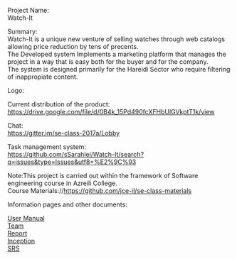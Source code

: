 Project Name:  
Watch-It  

Summary:  
Watch-It is a unique new venture of selling watches through web catalogs allowing price reduction by tens of precents.  
The Developed system Implements a marketing platform that manages the project in a way that is easy both for the buyer and for the company.  
The system is designed primarily for the Hareidi Sector who require filtering of inappropiate content.  

Logo:  

Current distribution of the product:  
https://drive.google.com/file/d/0B4k_15Pd490fcXFHbUlGVkptT1k/view
  
Chat:  
https://gitter.im/se-class-2017a/Lobby

Task management system:  
https://github.com/sSarahlei/Watch-It/search?q=issues&type=Issues&utf8=%E2%9C%93  

Note:This project is carried out within the framework of Software engineering course in Azreili College.  
      Course Materials://https://github.com/jce-il/se-class-materials   

Information pages and other documents:  

[User Manual]( https://github.com/sSarahlei/Watch-It/wiki/User-Manual)    
[Team](https://github.com/sSarahlei/Watch-It/wiki/Team)    
[Report](https://drive.google.com/file/d/0B4k_15Pd490fVHZJVzNmTmZINzg/view)      
[Inception](https://github.com/sSarahlei/Watch-It/wiki/Inception%5C-planning)   
[SRS](https://github.com/sSarahlei/Watch-It/wiki/SRS)








